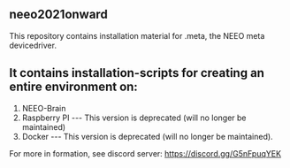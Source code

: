 ## neeo2021onward
This repository contains installation material for .meta, the NEEO meta devicedriver.

## It contains installation-scripts for creating an entire environment on:
1) NEEO-Brain
2) Raspberry PI --- This version is deprecated (will no longer be maintained)
3) Docker       --- This version is deprecated (will no longer be maintained).

For more in formation, see discord server: https://discord.gg/G5nFpuqYEK
